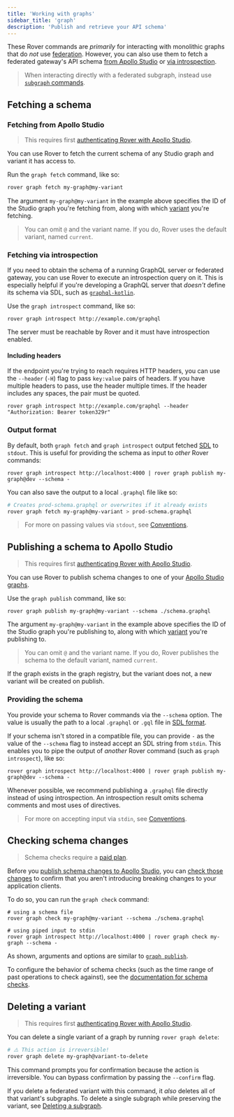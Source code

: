 ```yaml
---
title: 'Working with graphs'
sidebar_title: 'graph'
description: 'Publish and retrieve your API schema'
---
```


These Rover commands are _primarily_ for interacting with monolithic graphs that do _not_ use [federation](https://www.apollographql.com/docs/federation/). However, you can also use them to fetch a federated gateway's API schema [from Apollo Studio](#fetching-from-apollo-studio) or [via introspection](#fetching-via-introspection).

> When interacting directly with a federated subgraph, instead use [`subgraph` commands](./subgraphs).

## Fetching a schema

### Fetching from Apollo Studio

> This requires first [authenticating Rover with Apollo Studio](./configuring/#authenticating-with-apollo-studio).

You can use Rover to fetch the current schema of any Studio graph and variant it has access to.

Run the `graph fetch` command, like so:

```bash
rover graph fetch my-graph@my-variant
```

The argument `my-graph@my-variant` in the example above specifies the ID of the Studio graph you're fetching from, along with which [variant](https://www.apollographql.com/docs/studio/org/graphs/#managing-variants) you're fetching.

> You can omit `@` and the variant name. If you do, Rover uses the default variant, named `current`.

### Fetching via introspection

If you need to obtain the schema of a running GraphQL server or federated gateway, you can use Rover to execute an introspection query on it. This is especially helpful if you're developing a GraphQL server that _doesn't_ define its schema via SDL, such as [`graphql-kotlin`](https://github.com/ExpediaGroup/graphql-kotlin).

Use the `graph introspect` command, like so:

```shell
rover graph introspect http://example.com/graphql
```

The server must be reachable by Rover and it must have introspection enabled.

#### Including headers

If the endpoint you're trying to reach requires HTTP headers, you can use the `--header` (`-H`) flag to pass `key:value` pairs of headers. If you have multiple headers to pass, use the header multiple times. If the header includes any spaces, the pair must be quoted.

```shell
rover graph introspect http://example.com/graphql --header "Authorization: Bearer token329r"
```

### Output format

By default, both `graph fetch` and `graph introspect` output fetched [SDL](https://www.apollographql.com/docs/resources/graphql-glossary/#schema-definition-language-sdl) to `stdout`. This is useful for providing the schema as input to _other_ Rover commands:

```shell
rover graph introspect http://localhost:4000 | rover graph publish my-graph@dev --schema -
```

You can also save the output to a local `.graphql` file like so:

```bash
# Creates prod-schema.graphql or overwrites if it already exists
rover graph fetch my-graph@my-variant > prod-schema.graphql
```

> For more on passing values via `stdout`, see [Conventions](./conventions#using-stdout).

## Publishing a schema to Apollo Studio

> This requires first [authenticating Rover with Apollo Studio](./configuring/#authenticating-with-apollo-studio).

You can use Rover to publish schema changes to one of your [Apollo Studio graphs](https://www.apollographql.com/docs/studio/org/graphs/).

Use the `graph publish` command, like so:

```shell
rover graph publish my-graph@my-variant --schema ./schema.graphql
```

The argument `my-graph@my-variant` in the example above specifies the ID of the Studio graph you're publishing to, along with which [variant](https://www.apollographql.com/docs/studio/org/graphs/#managing-variants) you're publishing to.

> You can omit `@` and the variant name. If you do, Rover publishes the schema to the default variant, named `current`.

If the graph exists in the graph registry, but the variant does not, a new variant will be created on publish.

### Providing the schema

You provide your schema to Rover commands via the `--schema` option. The value is usually the path to a local `.graphql` or `.gql` file in [SDL format](https://www.apollographql.com/docs/resources/graphql-glossary/#schema-definition-language-sdl).

If your schema isn't stored in a compatible file, you can provide `-` as the value of the `--schema` flag to instead accept an SDL string from `stdin`. This enables you to pipe the output of _another_ Rover command (such as `graph introspect`), like so:

```shell
rover graph introspect http://localhost:4000 | rover graph publish my-graph@dev --schema -
```

Whenever possible, we recommend publishing a `.graphql` file directly instead of using introspection. An introspection result omits schema comments and most uses of directives.

> For more on accepting input via `stdin`, see [Conventions](./conventions#using-stdin).

## Checking schema changes

> Schema checks require a [paid plan](https://www.apollographql.com/pricing).

Before you [publish schema changes to Apollo Studio](#publishing-a-schema-to-apollo-studio), you can [check those changes](https://www.apollographql.com/docs/studio/schema-checks/) to confirm that you aren't introducing breaking changes to your application clients.

To do so, you can run the `graph check` command:

```shell
# using a schema file
rover graph check my-graph@my-variant --schema ./schema.graphql

# using piped input to stdin
rover graph introspect http://localhost:4000 | rover graph check my-graph --schema -
```

As shown, arguments and options are similar to [`graph publish`](#publishing-a-schema-to-apollo-studio).

To configure the behavior of schema checks (such as the time range of past operations to check against), see the [documentation for schema checks](https://www.apollographql.com/docs/studio/check-configurations/#using-apollo-studio-recommended).

## Deleting a variant

> This requires first [authenticating Rover with Apollo Studio](./configuring/#authenticating-with-apollo-studio).

You can delete a single variant of a graph by running `rover graph delete`:

```bash
# ⚠️ This action is irreversible!
rover graph delete my-graph@variant-to-delete
```

This command prompts you for confirmation because the action is irreversible. You can bypass confirmation by passing the `--confirm` flag.

If you delete a federated variant with this command, it _also_ deletes all of that variant's subgraphs. To delete a single subgraph while preserving the variant, see [Deleting a subgraph](./subgraphs/#deleting-a-subgraph).
